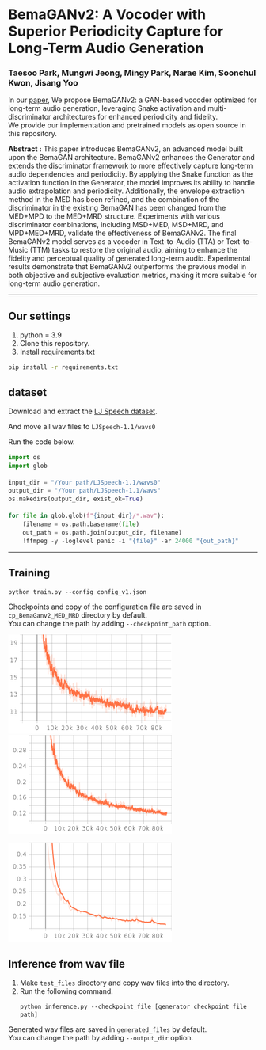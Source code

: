 # BemaGANv2: A Vocoder with Superior Periodicity Capture for Long-Term Audio Generation

### Taesoo Park, Mungwi Jeong, Mingy Park, Narae Kim, Soonchul Kwon, Jisang Yoo

In our [paper](https://ieeexplore.ieee.org/abstract/document/10920769), We propose BemaGANv2: a GAN-based vocoder optimized for long-term audio generation, leveraging Snake activation and multi-discriminator architectures for enhanced periodicity and fidelity. <br/>
We provide our implementation and pretrained models as open source in this repository.

**Abstract :**
This paper introduces BemaGANv2, an advanced model built upon the BemaGAN architecture. BemaGANv2 enhances the Generator and extends the discriminator framework to more effectively capture long-term audio dependencies and periodicity. By applying the Snake function as the activation function in the Generator, the model improves its ability to handle audio extrapolation and periodicity. Additionally, the envelope extraction method in the MED has been refined, and the combination of the discriminator in the existing BemaGAN has been changed from the MED+MPD to the MED+MRD structure. Experiments with various discriminator combinations, including MSD+MED, MSD+MRD, and MPD+MED+MRD, validate the effectiveness of BemaGANv2. The final BemaGANv2 model serves as a vocoder in Text-to-Audio (TTA) or Text-to-Music (TTM) tasks to restore the original audio, aiming to enhance the fidelity and perceptual quality of generated long-term audio. Experimental results demonstrate that BemaGANv2 outperforms the previous model in both objective and subjective evaluation metrics, making it more suitable for long-term audio generation.

----------

## Our settings

1. python = 3.9
2. Clone this repository.
3. Install requirements.txt

```bash
pip install -r requirements.txt
```

## dataset

Download and extract the [LJ Speech dataset](https://keithito.com/LJ-Speech-Dataset/).

And move all wav files to `LJSpeech-1.1/wavs0`

Run the code below.

```Python
import os
import glob

input_dir = "/Your path/LJSpeech-1.1/wavs0"
output_dir = "/Your path/LJSpeech-1.1/wavs"
os.makedirs(output_dir, exist_ok=True)

for file in glob.glob(f"{input_dir}/*.wav"):
    filename = os.path.basename(file)
    out_path = os.path.join(output_dir, filename)
    !ffmpeg -y -loglevel panic -i "{file}" -ar 24000 "{out_path}"
```

--------

## Training

```
python train.py --config config_v1.json
```

Checkpoints and copy of the configuration file are saved in `cp_BemaGanv2_MED_MRD` directory by default.<br>
You can change the path by adding `--checkpoint_path` option.

![training gen_loss_total](./training_gen_loss_total.png) ![training mel_spec_error](./training_mel_spec_error.png)

![validation mel_spec_error](./validation_mel_spec_error.png)

## Inference from wav file
1. Make `test_files` directory and copy wav files into the directory.
2. Run the following command.
    ```
    python inference.py --checkpoint_file [generator checkpoint file path]
    ```
Generated wav files are saved in `generated_files` by default.<br>
You can change the path by adding `--output_dir` option.
